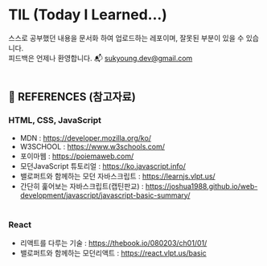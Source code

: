 # TIL (Today I Learned...)

스스로 공부했던 내용을 문서화 하여 업로드하는 레포이며, 잘못된 부분이 있을 수 있습니다. <br>
피드백은 언제나 환영합니다. 📬 sukyoung.dev@gmail.com<br><br>


## 📖 REFERENCES (참고자료)

### HTML, CSS, JavaScript

- MDN : https://developer.mozilla.org/ko/ <br>
- W3SCHOOL : https://www.w3schools.com/ <br>
- 포이마웹 : https://poiemaweb.com/ <br>
- 모던JavaScript 튜토리얼 : https://ko.javascript.info/<br>
- 밸로퍼트와 함께하는 모던 자바스크립트 : https://learnjs.vlpt.us/<br>
- 간단히 훑어보는 자바스크립트(캡틴판교) : https://joshua1988.github.io/web-development/javascript/javascript-basic-summary/
  <br/><br/>

### React

- 리액트를 다루는 기술 : https://thebook.io/080203/ch01/01/
- 밸로퍼트와 함께하는 모던리액트 : https://react.vlpt.us/basic
  <br/><br/>
